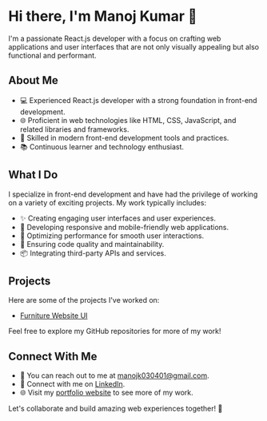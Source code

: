 # Hi there, I'm Manoj Kumar 👋

I'm a passionate React.js developer with a focus on crafting web applications and user interfaces that are not only visually appealing but also functional and performant.

## About Me

- 💻 Experienced React.js developer with a strong foundation in front-end development.
- 🌐 Proficient in web technologies like HTML, CSS, JavaScript, and related libraries and frameworks.
- 🔨 Skilled in modern front-end development tools and practices.
- 📚 Continuous learner and technology enthusiast.

## What I Do

I specialize in front-end development and have had the privilege of working on a variety of exciting projects. My work typically includes:

- ✨ Creating engaging user interfaces and user experiences.
- 📱 Developing responsive and mobile-friendly web applications.
- 🚀 Optimizing performance for smooth user interactions.
- 🧐 Ensuring code quality and maintainability.
- 📦 Integrating third-party APIs and services.

## Projects

Here are some of the projects I've worked on:

- [Furniture Website UI](https://furniturewebsite.onrender.com/)

Feel free to explore my GitHub repositories for more of my work!

## Connect With Me

- 📧 You can reach out to me at [manojk030401@gmail.com](mailto:manojk030401@gmail.com).
- 💼 Connect with me on [LinkedIn](https://www.linkedin.com/in/manoj-kumar-t-4a7710235).
- 🌐 Visit my [portfolio website](https://manoj-portfolio-7dd3.onrender.com/) to see more of my work.

Let's collaborate and build amazing web experiences together! 🚀
